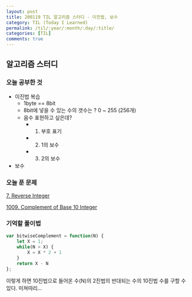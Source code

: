 ```yaml
---
layout: post
title: 200119 TIL 알고리즘 스터디 - 이진법, 보수
category: TIL (Today I Learned)
permalink: /til/:year/:month/:day/:title/
categories: [TIL]
comments: true
---
```


## 알고리즘 스터디

### 오늘 공부한 것
- 이진법 복습
  - 1byte == 8bit 
  - 8bit에 넣을 수 있는 수의 갯수는 ? 0 ~ 255 (256개)
  - 음수 표현하고 싶은데? 
    - 1. 부호 표기 
    - 2. 1의 보수
    - 3. 2의 보수
- 보수 

### 오늘 푼 문제
  
[7. Reverse Integer](https://leetcode.com/problems/reverse-integer/)  

[1009. Complement of Base 10 Integer](https://leetcode.com/problems/complement-of-base-10-integer/)

### 기억할 풀이법  

```js
var bitwiseComplement = function(N) {
    let X = 1;
    while(N > X) {
        X = X * 2 + 1
    }
    return X - N
};
```

이렇게 하면 10진법으로 들어온 수(N)의 2진법의 반대되는 수의 10진법 수를 구할 수 있다.
미쳐따리... 

